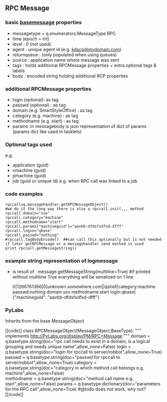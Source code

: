 [basemsg]: /PyLabsdoc/#/Components/BaseMsg

## RPC Message


### basic [basemessage][basemsg] properties

* messagetype = q.enumerators.MessageType.RPC
* time (epoch = int)
* level : 0 (not used)
* agent : unique agent id (e.g. kdscp@mydomain.com)
* returnqueue : (only populated when using queues)
* source : application name where message was sent
* tags : holds additional RPCMessage properties + extra optional tags & labels
* body : encoded string holding additional RCP properties


### additional RPCMessage properties

* login (optional): as tag
* passwd (optional) : as tag
* domain (e.g. SmartStyleOffice) : as tag
* category (e.g. machine) : as tag
* methodname (e.g. start) : as tag
* params :in messagebody is json representation of dict of params (params dict like used in tasklets)


### Optional tags used

e.g.
* application (guid)
* vmachine (guid)
* pmachine (guid)
* job (guid or unique id) e.g. when RPC call was linked to a job


### code examples

    rpccall=q.messagehandler.getRPCMessageObject()
    #we do it the long way there is also a rpccall.init(,,, method
    rpccall.domain="sso"
    rpccall.category="machine"
    rpccall.methodname="start"
    rpccall.params["machineguid"]="aavbb-dfdsfsdfsd-dfff"
    rpccall.login="qbase"
    rpccall.passwd="nothing"                    
    #rpccall.tagBodyEncode()  ##can call this optionally but is not needed if later getRPCMessage or a messagehandler send method is used
    print rpccall.getMessageString()


### example string representation of logmessage

* is result of : message.getMessageString(multiline=True)  #if printed without multiline True everything will be serialized on 1 line

    0|1266761366|0|unknown.somewhere.com||qshell|category:machine passwd:nothing domain:sso methodname:start login:qbase|
    {"machineguid": "aavbb-dfdsfsdfsd-dfff"}


### PyLabs

Inherits from the base MessageObject

[[code]]
class RPCMessageObject(MessageObject,BaseType):
    """
    implements http://PyLabs.org/display/PM/RPC+Message
    """
    domain = q.basetype.string(doc="rpc call needs to exist in a domain, is a logical grouping and needs unique name",allow_none=False)
    login = q.basetype.string(doc="login for rpccall to server/robbot",allow_none=True)
    passwd = q.basetype.string(doc="passwd for rpccall to server/robbot",allow_none=True)
    category = q.basetype.string(doc="category in which method call belongs e.g. machine",allow_none=False)    
    methodname = q.basetype.string(doc="method call name e.g. start",allow_none=False)
    params = q.basetype.dictionary(doc="parameters for the RPC call",allow_none=True)  #@todo does not work, why not?
[[/code]]
